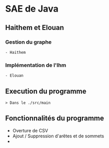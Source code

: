 # SAE de Java
## Haithem et Elouan
### Gestion du graphe
    - Haithem
### Implémentation de l'Ihm
    - Elouan
## Execution du programme
    > Dans le ./src/main
## Fonctionnalités du programme
- Overture de CSV
- Ajout / Suppression d'arêtes et de sommets
- 